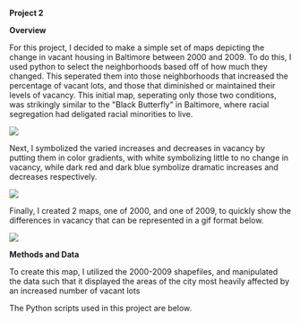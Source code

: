 ****Project 2****

**Overview**

For this project, I decided to make a simple set of maps depicting the change in vacant housing in Baltimore between 2000 and 2009. To do this, I used python to select the neighborhoods based off of how much they changed. This seperated them into those neighborhoods that increased the percentage of vacant lots, and those that diminished or maintained their levels of vacancy. This initial map, seperating only those two conditions, was strikingly similar to the "Black Butterfly" in Baltimore, where racial segregation had deligated racial minorities to live.

![](https://user-images.githubusercontent.com/42807663/48531003-68f61280-e868-11e8-909d-3edbefbe744c.jpg)

Next, I symbolized the varied increases and decreases in vacancy by putting them in color gradients, with white symbolizing little to no change in vacancy, while dark red and dark blue symbolize dramatic increases and decreases respectively.

![](https://user-images.githubusercontent.com/42807663/48531008-6bf10300-e868-11e8-93b8-80bbca42ccec.jpg)

Finally, I created 2 maps, one of 2000, and one of 2009, to quickly show the differences in vacancy that can be represented in a gif format below.

![](https://user-images.githubusercontent.com/42807663/48530405-95f4f600-e865-11e8-990e-1d70c13bec9d.gif)

**Methods and Data**

To create this map, I utilized the 2000-2009 shapefiles, and manipulated the data such that it displayed the areas of the city most heavily affected by an increased number of vacant lots

The Python scripts used in this project are below.
